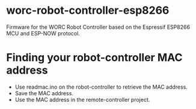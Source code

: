 # worc-robot-controller-esp8266
Firmware for the WORC Robot Controller based on the Espressif ESP8266 MCU and ESP-NOW protocol.

# Finding your robot-controller MAC address
- Use readmac.ino on the robot-controller to retrieve the MAC address.
- Save the MAC address.
- Use the MAC address in the remote-controller project.